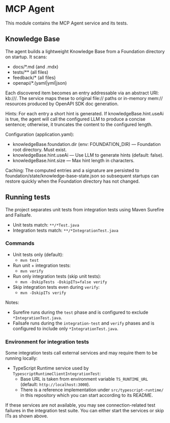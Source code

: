 # MCP Agent

This module contains the MCP Agent service and its tests.

## Knowledge Base
The agent builds a lightweight Knowledge Base from a Foundation directory on startup. It scans:
- docs/*.md (and .mdx)
- tests/** (all files)
- feedback/* (all files)
- openapi/*.(yaml|yml|json)

Each discovered item becomes an entry addressable via an abstract URI: kb://<type>/<path>. The service maps these to original file:// paths or in-memory mem:// resources produced by OpenAPI SDK doc generation.

Hints: For each entry a short hint is generated. If knowledgeBase.hint.useAi is true, the agent will call the configured LLM to produce a concise sentence; otherwise, it truncates the content to the configured length.

Configuration (application.yaml):
- knowledgeBase.foundation.dir (env: FOUNDATION_DIR) — Foundation root directory. Must exist.
- knowledgeBase.hint.useAi — Use LLM to generate hints (default: false).
- knowledgeBase.hint.size — Max hint length in characters.

Caching: The computed entries and a signature are persisted to foundation/state/knowledge-base-state.json so subsequent startups can restore quickly when the Foundation directory has not changed.

## Running tests

The project separates unit tests from integration tests using Maven Surefire and Failsafe.

- Unit tests match: `**/*Test.java`
- Integration tests match: `**/*IntegrationTest.java`

### Commands
- Unit tests only (default):
  - `mvn test`
- Run unit + integration tests:
  - `mvn verify`
- Run only integration tests (skip unit tests):
  - `mvn -DskipTests -DskipITs=false verify`
- Skip integration tests even during `verify`:
  - `mvn -DskipITs verify`

Notes:
- Surefire runs during the `test` phase and is configured to exclude `*IntegrationTest.java`.
- Failsafe runs during the `integration-test` and `verify` phases and is configured to include only `*IntegrationTest.java`.

### Environment for integration tests
Some integration tests call external services and may require them to be running locally:

- TypeScript Runtime service used by `TypescriptRuntimeClientIntegrationTest`:
  - Base URL is taken from environment variable `TS_RUNTIME_URL` (default: `http://localhost:3000`).
  - There is a reference implementation under `src/typescript-runtime/` in this repository which you can start according to its README.

If these services are not available, you may see connection-related test failures in the integration test suite. You can either start the services or skip ITs as shown above.
